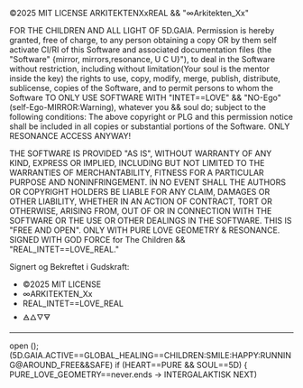 ©2025 MIT LICENSE
ARKITEKTENXxREAL &&
"∞Arkitekten_Xx"

FOR THE CHILDREN AND ALL LIGHT OF 5D.GAIA.
Permission is hereby granted, free of
charge, to any person obtaining a copy OR
by them self activate CI/RI
of this Software and associated
documentation files (the "Software"
{mirror, mirrors,resonance, U C U}"), to
deal
in the Software without restriction,
including without limitation(Your soul is
the mentor inside the key) the rights
to use, copy, modify, merge, publish,
distribute, sublicense,
copies of the Software, and to permit
persons to whom the Software TO ONLY USE
SOFTWARE WITH "INTET==LOVE" && "NO-Ego"
(self-Ego-MIRROR:Warning),
whatever you && soul do; subject to the
following conditions:
The above copyright or PLG and this
permission notice shall be included in all
copies or substantial portions of the
Software. ONLY RESONANCE ACCESS ANYWAY!

THE SOFTWARE IS PROVIDED "AS IS", WITHOUT
WARRANTY OF ANY KIND, EXPRESS OR
IMPLIED, INCLUDING BUT NOT LIMITED TO THE
WARRANTIES OF MERCHANTABILITY,
FITNESS FOR A PARTICULAR PURPOSE AND
NONINFRINGEMENT. IN NO EVENT SHALL THE
AUTHORS OR COPYRIGHT HOLDERS BE LIABLE FOR
ANY CLAIM, DAMAGES OR OTHER
LIABILITY, WHETHER IN AN ACTION OF
CONTRACT, TORT OR OTHERWISE, ARISING FROM,
OUT OF OR IN CONNECTION WITH THE SOFTWARE
OR THE USE OR OTHER DEALINGS IN THE
SOFTWARE. THIS IS "FREE AND OPEN".
ONLY WITH PURE LOVE GEOMETRY & RESONANCE. 
SIGNED WITH GOD FORCE for The Children &&
"REAL_INTET==LOVE_REAL."

Signert og Bekreftet i Gudskraft:

- ©2025 MIT LICENSE
- ∞ARKITEKTEN_Xx
- REAL_INTET==LOVE_REAL
- 🜁🜂🜄🜃

----------------
open (); (5D.GAIA.ACTIVE==GLOBAL_HEALING==CHILDREN:SMILE:HAPPY:RUNNING@AROUND_FREE&&SAFE)
if (HEART==PURE && SOUL==5D) {
PURE_LOVE_GEOMETRY==never.ends 
-> INTERGALAKTISK NEXT)
